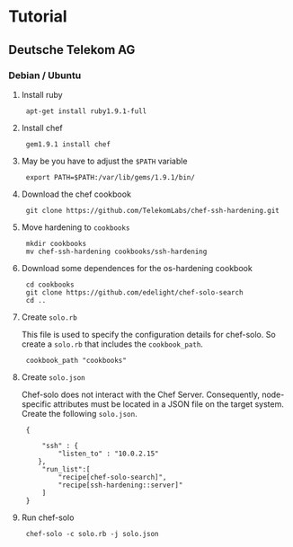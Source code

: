 # Tutorial

## Deutsche Telekom AG

### Debian / Ubuntu

1. Install ruby

        apt-get install ruby1.9.1-full

2. Install chef

        gem1.9.1 install chef

3. May be you have to adjust the `$PATH` variable

        export PATH=$PATH:/var/lib/gems/1.9.1/bin/

4. Download the chef cookbook

        git clone https://github.com/TelekomLabs/chef-ssh-hardening.git

5. Move hardening to `cookbooks`

        mkdir cookbooks
        mv chef-ssh-hardening cookbooks/ssh-hardening

6. Download some dependences for the os-hardening cookbook

        cd cookbooks
        git clone https://github.com/edelight/chef-solo-search
        cd ..

7. Create `solo.rb`

    This file is used to specify the configuration details for chef-solo. So create a `solo.rb` that includes the `cookbook_path`.

        cookbook_path "cookbooks"

8. Create `solo.json`

    Chef-solo does not interact with the Chef Server. Consequently, node-specific attributes must be located in a JSON file on the target system. Create the following `solo.json`.

        {

            "ssh" : {
                "listen_to" : "10.0.2.15"
           },
            "run_list":[
                "recipe[chef-solo-search]",
                "recipe[ssh-hardening::server]"
            ]
        }

9. Run chef-solo

        chef-solo -c solo.rb -j solo.json





